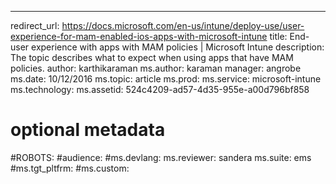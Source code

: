 ---
redirect_url: https://docs.microsoft.com/en-us/intune/deploy-use/user-experience-for-mam-enabled-ios-apps-with-microsoft-intune
title: End-user experience with apps with MAM policies | Microsoft Intune
description: The topic describes what to expect when using apps that have MAM policies.
author: karthikaraman
ms.author: karaman
manager: angrobe
ms.date: 10/12/2016
ms.topic: article
ms.prod:
ms.service: microsoft-intune
ms.technology:
ms.assetid: 524c4209-ad57-4d35-955e-a00d796bf858

# optional metadata

#ROBOTS:
#audience:
#ms.devlang:
ms.reviewer: sandera
ms.suite: ems
#ms.tgt_pltfrm:
#ms.custom:
